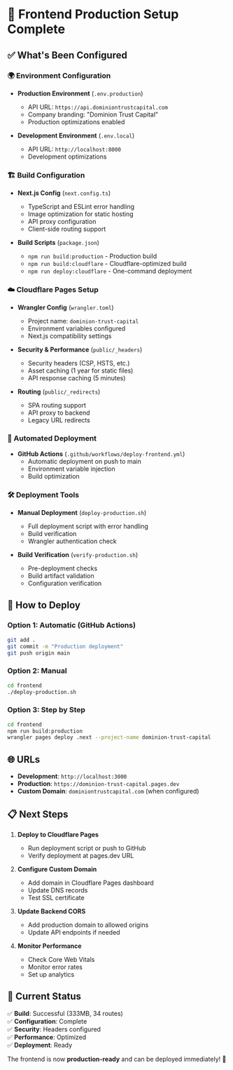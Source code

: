 # 🎉 Frontend Production Setup Complete

## ✅ What's Been Configured

### 🌍 Environment Configuration
- **Production Environment** (`.env.production`)
  - API URL: `https://api.dominiontrustcapital.com`
  - Company branding: "Dominion Trust Capital"
  - Production optimizations enabled
  
- **Development Environment** (`.env.local`)
  - API URL: `http://localhost:8000`
  - Development optimizations

### 🏗️ Build Configuration
- **Next.js Config** (`next.config.ts`)
  - TypeScript and ESLint error handling
  - Image optimization for static hosting
  - API proxy configuration
  - Client-side routing support

- **Build Scripts** (`package.json`)
  - `npm run build:production` - Production build
  - `npm run build:cloudflare` - Cloudflare-optimized build
  - `npm run deploy:cloudflare` - One-command deployment

### ☁️ Cloudflare Pages Setup
- **Wrangler Config** (`wrangler.toml`)
  - Project name: `dominion-trust-capital`
  - Environment variables configured
  - Next.js compatibility settings

- **Security & Performance** (`public/_headers`)
  - Security headers (CSP, HSTS, etc.)
  - Asset caching (1 year for static files)
  - API response caching (5 minutes)

- **Routing** (`public/_redirects`)
  - SPA routing support
  - API proxy to backend
  - Legacy URL redirects

### 🤖 Automated Deployment
- **GitHub Actions** (`.github/workflows/deploy-frontend.yml`)
  - Automatic deployment on push to main
  - Environment variable injection
  - Build optimization

### 🛠️ Deployment Tools
- **Manual Deployment** (`deploy-production.sh`)
  - Full deployment script with error handling
  - Build verification
  - Wrangler authentication check

- **Build Verification** (`verify-production.sh`)
  - Pre-deployment checks
  - Build artifact validation
  - Configuration verification

## 🚀 How to Deploy

### Option 1: Automatic (GitHub Actions)
```bash
git add .
git commit -m "Production deployment"
git push origin main
```

### Option 2: Manual
```bash
cd frontend
./deploy-production.sh
```

### Option 3: Step by Step
```bash
cd frontend
npm run build:production
wrangler pages deploy .next --project-name dominion-trust-capital
```

## 🌐 URLs

- **Development**: `http://localhost:3000`
- **Production**: `https://dominion-trust-capital.pages.dev`
- **Custom Domain**: `dominiontrustcapital.com` (when configured)

## 📋 Next Steps

1. **Deploy to Cloudflare Pages**
   - Run deployment script or push to GitHub
   - Verify deployment at pages.dev URL

2. **Configure Custom Domain**
   - Add domain in Cloudflare Pages dashboard
   - Update DNS records
   - Test SSL certificate

3. **Update Backend CORS**
   - Add production domain to allowed origins
   - Update API endpoints if needed

4. **Monitor Performance**
   - Check Core Web Vitals
   - Monitor error rates
   - Set up analytics

## 🎯 Current Status

✅ **Build**: Successful (333MB, 34 routes)  
✅ **Configuration**: Complete  
✅ **Security**: Headers configured  
✅ **Performance**: Optimized  
✅ **Deployment**: Ready  

The frontend is now **production-ready** and can be deployed immediately! 🚀
